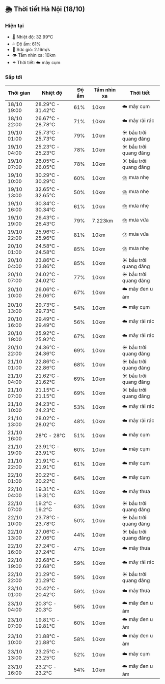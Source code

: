 ## 🌦️ Thời tiết Hà Nội (18/10)

### Hiện tại

- 🌡️ Nhiệt độ: 32.99℃
- 💦 Độ ẩm: 61%
- 💨 Sức gió: 2.16m/s
- 👁️ Tầm nhìn xa: 10km
- ☂️ Thời tiết: ☁️ mây cụm

### Sắp tới

| Thời gian | Nhiệt độ | Độ ẩm | Tầm nhìn xa | Thời tiết |
| --- | --- | --- | --- | --- |
| 18/10 19:00 | 28.29℃ - 31.42℃ | 61% | 10km | ☁️ mây cụm |
| 18/10 22:00 | 26.67℃ - 28.78℃ | 71% | 10km | ☁️ mây rải rác |
| 19/10 01:00 | 25.73℃ - 25.73℃ | 79% | 10km | ☀️ bầu trời quang đãng |
| 19/10 04:00 | 25.23℃ - 25.23℃ | 78% | 10km | ☀️ bầu trời quang đãng |
| 19/10 07:00 | 26.05℃ - 26.05℃ | 78% | 10km | ☀️ bầu trời quang đãng |
| 19/10 10:00 | 30.29℃ - 30.29℃ | 60% | 10km | ⛈️ mưa nhẹ |
| 19/10 13:00 | 32.65℃ - 32.65℃ | 50% | 10km | ⛈️ mưa nhẹ |
| 19/10 16:00 | 30.34℃ - 30.34℃ | 61% | 10km | ⛈️ mưa nhẹ |
| 19/10 19:00 | 26.43℃ - 26.43℃ | 79% | 7.223km | ⛈️ mưa vừa |
| 19/10 22:00 | 25.96℃ - 25.96℃ | 81% | 10km | ⛈️ mưa vừa |
| 20/10 01:00 | 24.58℃ - 24.58℃ | 85% | 10km | ⛈️ mưa nhẹ |
| 20/10 04:00 | 23.86℃ - 23.86℃ | 85% | 10km | ☀️ bầu trời quang đãng |
| 20/10 07:00 | 24.02℃ - 24.02℃ | 77% | 10km | ☀️ bầu trời quang đãng |
| 20/10 10:00 | 26.06℃ - 26.06℃ | 67% | 10km | ☁️ mây đen u ám |
| 20/10 13:00 | 29.73℃ - 29.73℃ | 54% | 10km | ☁️ mây cụm |
| 20/10 16:00 | 29.49℃ - 29.49℃ | 56% | 10km | ☁️ mây rải rác |
| 20/10 19:00 | 25.92℃ - 25.92℃ | 67% | 10km | ☁️ mây rải rác |
| 20/10 22:00 | 24.36℃ - 24.36℃ | 69% | 10km | ☀️ bầu trời quang đãng |
| 21/10 01:00 | 22.86℃ - 22.86℃ | 68% | 10km | ☀️ bầu trời quang đãng |
| 21/10 04:00 | 21.62℃ - 21.62℃ | 69% | 10km | ☀️ bầu trời quang đãng |
| 21/10 07:00 | 21.15℃ - 21.15℃ | 69% | 10km | ☀️ bầu trời quang đãng |
| 21/10 10:00 | 24.23℃ - 24.23℃ | 53% | 10km | ☁️ mây rải rác |
| 21/10 13:00 | 28.02℃ - 28.02℃ | 48% | 10km | ☁️ mây rải rác |
| 21/10 16:00 | 28℃ - 28℃ | 51% | 10km | ☁️ mây cụm |
| 21/10 19:00 | 23.91℃ - 23.91℃ | 60% | 10km | ☁️ mây cụm |
| 21/10 22:00 | 21.91℃ - 21.91℃ | 61% | 10km | ☁️ mây cụm |
| 22/10 01:00 | 20.22℃ - 20.22℃ | 64% | 10km | ☁️ mây cụm |
| 22/10 04:00 | 19.31℃ - 19.31℃ | 63% | 10km | ☁️ mây thưa |
| 22/10 07:00 | 19.2℃ - 19.2℃ | 63% | 10km | ☀️ bầu trời quang đãng |
| 22/10 10:00 | 23.78℃ - 23.78℃ | 50% | 10km | ☀️ bầu trời quang đãng |
| 22/10 13:00 | 27.06℃ - 27.06℃ | 44% | 10km | ☀️ bầu trời quang đãng |
| 22/10 16:00 | 27.24℃ - 27.24℃ | 47% | 10km | ☁️ mây thưa |
| 22/10 19:00 | 22.68℃ - 22.68℃ | 59% | 10km | ☁️ mây rải rác |
| 22/10 22:00 | 21.29℃ - 21.29℃ | 59% | 10km | ☀️ bầu trời quang đãng |
| 23/10 01:00 | 20.42℃ - 20.42℃ | 59% | 10km | ☁️ mây thưa |
| 23/10 04:00 | 20.3℃ - 20.3℃ | 56% | 10km | ☁️ mây đen u ám |
| 23/10 07:00 | 19.81℃ - 19.81℃ | 60% | 10km | ☁️ mây đen u ám |
| 23/10 10:00 | 21.88℃ - 21.88℃ | 58% | 10km | ☁️ mây đen u ám |
| 23/10 13:00 | 23.25℃ - 23.25℃ | 52% | 10km | ☁️ mây cụm |
| 23/10 16:00 | 23.2℃ - 23.2℃ | 54% | 10km | ☁️ mây đen u ám |
